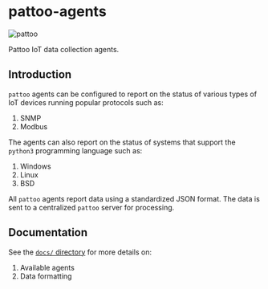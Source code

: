 # pattoo-agents

![pattoo](https://user-images.githubusercontent.com/16875803/66711530-9bdbab80-ed42-11e9-913f-7a21ede86d8f.png)

Pattoo IoT data collection agents.

## Introduction
`pattoo` agents can be configured to report on the status of various types of IoT devices running popular protocols such as:

1. SNMP
1. Modbus

The agents can also report on the status of systems that support the `python3` programming language such as:

1. Windows
2. Linux
3. BSD

All `pattoo` agents report data using a standardized JSON format. The data is sent to a centralized `pattoo` server for processing.

## Documentation
See the [`docs/` directory](docs/README.md) for more details on:

1. Available agents
1. Data formatting
